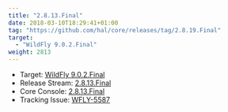 ```yaml
---
title: "2.8.13.Final"
date: 2018-03-10T18:29:41+01:00
tag: "https://github.com/hal/core/releases/tag/2.8.19.Final"
target:  
  - "WildFly 9.0.2.Final"
weight: 2813
---
```

- Target: [WildFly 9.0.2.Final](https://issues.jboss.org/secure/ReleaseNote.jspa?projectId=12313721&version=12327709)
- Release Stream: [2.8.13.Final](https://github.com/hal/release-stream/releases/tag/2.8.13.Final)
- Core Console: [2.8.13.Final](https://github.com/hal/core/releases/tag/2.8.13.Final)
- Tracking Issue: [WFLY-5587](https://issues.jboss.org/browse/WFLY-5587)
